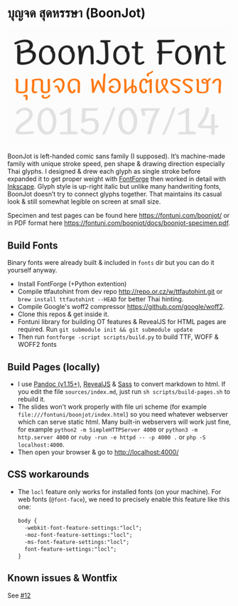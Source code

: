 # บุญจด สุดหรรษา (BoonJot)

![BoonJot Screenshoot](images/boonjot-screenshot.png?raw=true)

BoonJot is left-handed comic sans family (I supposed). It’s machine-made family with unique stroke speed, pen shape & drawing direction especially Thai glyphs. I designed & drew each glyph as single stroke before expanded it to get proper weight with [FontForge](http://fontforge.github.io/en-US/) then worked in detail with [Inkscape](https://inkscape.org/en/). Glyph style is up-right italic but unlike many handwriting fonts, BoonJot doesn’t try to connect glyphs together. That maintains its casual look & still somewhat legible on screen at small size.

Specimen and test pages can be found here <https://fontuni.com/boonjot/> or in PDF format here <https://fontuni.com/boonjot/docs/boonjot-specimen.pdf>.

## Build Fonts

Binary fonts were already built & included in `fonts` dir but you can do it yourself anyway.

- Install FontForge (+Python extention)
- Compile ttfautohint from dev repo <http://repo.or.cz/w/ttfautohint.git> or `brew install ttfautohint --HEAD` for better Thai hinting.
- Compile Google's woff2 compressor <https://github.com/google/woff2>.
- Clone this repos & get inside it.
- Fontuni library for building OT features & RevealJS for HTML pages are required. Run `git submodule init && git submodule update`
- Then run `fontforge -script scripts/build.py` to build TTF, WOFF & WOFF2 fonts

## Build Pages (locally)

- I use [Pandoc (v1.15+)](http://pandoc.org/installing.html#installing-from-source), [RevealJS](https://github.com/hakimel/reveal.js/) & [Sass](http://sass-lang.com/install) to convert markdown to html. If you edit the file `sources/index.md`, just run `sh scripts/build-pages.sh` to rebuild it.
- The slides won't work properly with file uri scheme (for example `file:///fontuni/boonjot/index.html`) so you need whatever webserver which can serve static html. Many built-in webservers will work just fine, for example `python2 -m SimpleHTTPServer 4000` or `python3 -m http.server 4000` or `ruby -run -e httpd -- -p 4000 .` or `php -S localhost:4000`.
- Then open your browser & go to <http://localhost:4000/>

## CSS workarounds

- The `locl` feature only works for installed fonts (on your machine). For web fonts (`@font-face`), we need to precisely enable this feature like this one:

  ```
  body {
    -webkit-font-feature-settings:"locl"; 
    -moz-font-feature-settings:"locl"; 
    -ms-font-feature-settings:"locl"; 
    font-feature-settings:"locl";
  }
  ```

## Known issues & Wontfix

See [#12](https://github.com/fontuni/boonjot/issues/12)

